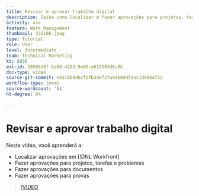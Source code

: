 ```yaml
---
title: Revisar e aprovar trabalho digital
description: Saiba como localizar e fazer aprovações para projetos, tarefas, problemas, documentos e provas no [!DNL  Workfront].
activity: use
feature: Work Management
thumbnail: 335108.jpeg
type: Tutorial
role: User
level: Intermediate
team: Technical Marketing
kt: 8808
exl-id: 20596d8f-5a00-4263-9e90-e615303d6c0b
doc-type: video
source-git-commit: e8318b89bcf2fb3a6f27a9468495dac1d9084732
workflow-type: tm+mt
source-wordcount: '51'
ht-degree: 0%

---
```


# Revisar e aprovar trabalho digital

Neste vídeo, você aprenderá a:

* Localizar aprovações em [!DNL  Workfront]
* Fazer aprovações para projetos, tarefas e problemas
* Fazer aprovações para documentos
* Fazer aprovações para provas

>[!VIDEO](https://video.tv.adobe.com/v/335108/?quality=12&learn=on)

<!---
learn more URLS
Approving work
Home area for Reviewers
Guides
Home overview for Reviewers
Issue page overview
--->
